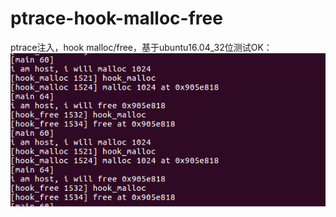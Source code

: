 # ptrace-hook-malloc-free
ptrace注入，hook malloc/free，基于ubuntu16.04_32位测试OK：
![](https://github.com/tzs0/ptrace-hook-malloc-free/blob/main/hook.png)
